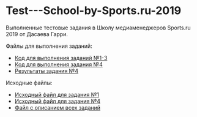 # Test---School-by-Sports.ru-2019
Выполненные тестовые задания в Школу медиаменеджеров Sports.ru 2019 от Дасаева Гарри.

Файлы для выполнения заданий:
* [Код для выполнения заданий №1-3](https://github.com/dasgr/Test---School-by-Sports.ru-2019/blob/master/%D0%A2%D0%B5%D1%81%D1%82%D0%BE%D0%B2%D1%8B%D0%B5%20%D0%B7%D0%B0%D0%B4%D0%B0%D0%BD%D0%B8%D0%B5%20%E2%84%961-3%20-%20%D0%A8%D0%BA%D0%BE%D0%BB%D0%B0%20%D0%BC%D0%B5%D0%B4%D0%B8%D0%B0%D0%BC%D0%B5%D0%BD%D0%B5%D0%B4%D0%B6%D0%B5%D1%80%D0%BE%D0%B2%20Sports.ru.ipynb)
* [Код для выполнения задания №4](https://github.com/dasgr/Test---School-by-Sports.ru-2019/blob/master/%D0%A2%D0%B5%D1%81%D1%82%D0%BE%D0%B2%D0%BE%D0%B5%20%D0%B7%D0%B0%D0%B4%D0%B0%D0%BD%D0%B8%D0%B5%20%E2%84%964%20-%20%D0%A8%D0%BA%D0%BE%D0%BB%D0%B0%20%D0%BC%D0%B5%D0%B4%D0%B8%D0%B0%D0%BC%D0%B5%D0%BD%D0%B5%D0%B4%D0%B6%D0%B5%D1%80%D0%BE%D0%B2%20Sports.ru.ipynb)
* [Результаты задания №4](https://github.com/dasgr/Test---School-by-Sports.ru-2019/blob/master/app_revenues.xlsx)

Исходные файлы:
* [Исходный файл для задания №1](https://github.com/dasgr/Test---School-by-Sports.ru-2019/blob/master/test%201.pdf)
* [Исходный файл для задания №4](https://github.com/dasgr/Test---School-by-Sports.ru-2019/blob/master/test%202.xlsx)
* [Файл с описанием всех заданий](https://github.com/dasgr/Test---School-by-Sports.ru-2019/blob/master/%D0%A2%D0%B5%D1%81%D1%82%D0%BE%D0%B2%D0%BE%D0%B5%20%D0%B7%D0%B0%D0%B4%D0%B0%D0%BD%D0%B8%D0%B5%20_%20%D0%A8%D0%BA%D0%BE%D0%BB%D0%B0%20%D0%BC%D0%B5%D0%B4%D0%B8%D0%B0%D0%BC%D0%B5%D0%BD%D0%B5%D0%B4%D0%B6%D0%B5%D1%80%D0%BE%D0%B2%20Sports.ru.pdf)
